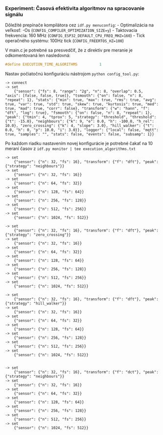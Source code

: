 ### Experiment: Časová efektivita algoritmov na spracovanie signálu

Dôležité prepínače kompilátora cez `idf.py menuconfig`:
    - Optimalizácia na veľkosť: -Os (`CONFIG_COMPILER_OPTIMIZATION_SIZE=y`)
    - Taktovacia frekvencia: 160 MHz   (`CONFIG_ESP32_DEFAULT_CPU_FREQ_MHZ=160`)
    - Tick operačného systému: 100Hz tick  (`CONFIG_FREERTOS_HZ=100`)

V main.c je potrebné sa presvedčiť, že z direktív pre meranie je odkomentovaná len nasledovná: 
```c
#define EXECUTION_TIME_ALGORITHMS          1
```

Nastav počiatočnú konfiguráciu nástrojom `python config_tool.py`:
```
-> connect
-> set
    {"sensor": {"fs": 8, "range": "2g", "n": 8, "overlap": 0.5, "axis": [false, false, true]}, "tsmooth": {"on": false, "n": 8, "repeat": 1}, "stats": {"min": true, "max": true, "rms": true, "avg": true, "var": true, "std": true, "skew": true, "kurtosis": true, "med": true, "mad": true, "corr": false}, "transform": {"w": "hann", "f": "dft", "log": true}, "fsmooth": {"on": false, "n": 8, "repeat": 1}, "peak": {"tmin": 4, "tprox": 5, "strategy": "threshold", "threshold": {"t": -15.0}, "neighbours": {"k": 9, "e": 0.0, "h": -100.0, "h_rel": 10.0}, "zero_crossing": {"k": 4, "slope": 3.0}, "hill_walker": {"t": 0.0, "h": 0, "p": 10.0, "i": 3.0}}, "logger": {"local": false, "mqtt": true, "samples": "", "stats": false, "events": false, "subsamp": 1}}
```

Po každom riadku nastavením novej konfigurácie je potrebné čakať na 10 meraní časov z `idf.py monitor | tee execution_algorithms.txt`
```
-> set
    {"sensor": {"n": 32, "fs": 16}, "transform": {"f": "dft"}, "peak": {"strategy": "neighbours"}}
-> set
    {"sensor": {"n": 32, "fs": 16}}
-> set
    {"sensor": {"n": 64, "fs": 32}}
-> set
    {"sensor": {"n": 128, "fs": 64}}
-> set
    {"sensor": {"n": 256, "fs": 128}}
-> set
    {"sensor": {"n": 512, "fs": 256}}
-> set
    {"sensor": {"n": 1024, "fs": 512}}
    
-> set
    {"sensor": {"n": 32, "fs": 16}, "transform": {"f": "dft"}, "peak": {"strategy": "zero_crossing"}}
-> set
    {"sensor": {"n": 32, "fs": 16}}
-> set
    {"sensor": {"n": 64, "fs": 32}}
-> set
    {"sensor": {"n": 128, "fs": 64}}
-> set
    {"sensor": {"n": 256, "fs": 128}}
-> set
    {"sensor": {"n": 512, "fs": 256}}
-> set
    {"sensor": {"n": 1024, "fs": 512}}
    
-> set
    {"sensor": {"n": 32, "fs": 16}, "transform": {"f": "dft"}, "peak": {"strategy": "hill_walker"}}
-> set
    {"sensor": {"n": 32, "fs": 16}}
-> set
    {"sensor": {"n": 64, "fs": 32}}
-> set
    {"sensor": {"n": 128, "fs": 64}}
-> set
    {"sensor": {"n": 256, "fs": 128}}
-> set
    {"sensor": {"n": 512, "fs": 256}}
-> set
    {"sensor": {"n": 1024, "fs": 512}}
    

-> set
    {"sensor": {"n": 32, "fs": 16}, "transform": {"f": "dct"}, "peak": {"strategy": "neighbours"}}
-> set
    {"sensor": {"n": 32, "fs": 16}}
-> set
    {"sensor": {"n": 64, "fs": 32}}
-> set
    {"sensor": {"n": 128, "fs": 64}}
-> set
    {"sensor": {"n": 256, "fs": 128}}
-> set
    {"sensor": {"n": 512, "fs": 256}}
-> set
    {"sensor": {"n": 1024, "fs": 512}}
```



